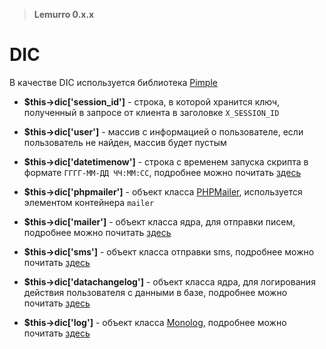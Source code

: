> **Lemurro 0.x.x**

# DIC
В качестве DIC используется библиотека [Pimple](https://github.com/silexphp/Pimple)

- **$this->dic['session_id']** - строка, в которой хранится ключ, полученный в запросе от клиента в заголовке `X_SESSION_ID`

- **$this->dic['user']** - массив с информацией о пользователе, если пользователь не найден, массив будет пустым

- **$this->dic['datetimenow']** - строка с временем запуска скрипта в формате `ГГГГ-ММ-ДД ЧЧ:ММ:СС`, подробнее можно почитать [здесь](10_API-Сервер/30_Встроенные_хелперы/10_Дата_и_время.md)

- **$this->dic['phpmailer']** - объект класса [PHPMailer](https://github.com/PHPMailer/PHPMailer), используется элементом контейнера `mailer`

- **$this->dic['mailer']** - объект класса ядра, для отправки писем, подробнее можно почитать [здесь](10_API-Сервер/30_Встроенные_хелперы/30_Email.md)

- **$this->dic['sms']** - объект класса отправки sms, подробнее можно почитать [здесь](10_API-Сервер/30_Встроенные_хелперы/40_SMS.md)

- **$this->dic['datachangelog']** - объект класса ядра, для логирования действия пользователя с данными в базе, подробнее можно почитать [здесь](10_API-Сервер/30_Встроенные_хелперы/20_Логирование.md)

- **$this->dic['log']** - объект класса [Monolog](https://github.com/Seldaek/monolog), подробнее можно почитать [здесь](10_API-Сервер/30_Встроенные_хелперы/20_Логирование.md)